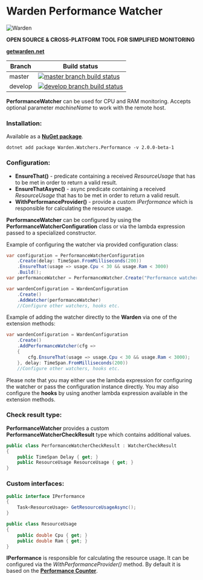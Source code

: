 # Warden Performance Watcher

![Warden](http://spetz.github.io/img/warden_logo.png)

**OPEN SOURCE & CROSS-PLATFORM TOOL FOR SIMPLIFIED MONITORING**

**[getwarden.net](http://getwarden.net)**

|Branch             |Build status                                                  
|-------------------|-----------------------------------------------------
|master             |[![master branch build status](https://api.travis-ci.org/warden-stack/Warden.Watchers.Performance.svg?branch=master)](https://travis-ci.org/warden-stack/Warden.Watchers.Performance)
|develop            |[![develop branch build status](https://api.travis-ci.org/warden-stack/Warden.Watchers.Performance.svg?branch=develop)](https://travis-ci.org/warden-stack/Warden.Watchers.Performance/branches)

**PerformanceWatcher** can be used for CPU and RAM monitoring. Accepts optional parameter *machineName* to work with the remote host.

### Installation:

Available as a **[NuGet package](https://www.nuget.org/packages/Warden.Watchers.Performance)**. 
```
dotnet add package Warden.Watchers.Performance -v 2.0.0-beta-1
```

### Configuration:

 - **EnsureThat()** - predicate containing a received *ResourceUsage* that has to be met in order to return a valid result.
 - **EnsureThatAsync()** - async predicate containing a received *ResourceUsage* that has to be met in order to return a valid result.
 - **WithPerformanceProvider()** - provide a  custom *IPerformance* which is responsible for calculating the resource usage. 

**PerformanceWatcher** can be configured by using the **PerformanceWatcherConfiguration** class or via the lambda expression passed to a specialized constructor.

Example of configuring the watcher via provided configuration class:
```csharp
var configuration = PerformanceWatcherConfiguration
    .Create(delay: TimeSpan.FromMilliseconds(200))
    .EnsureThat(usage => usage.Cpu < 30 && usage.Ram < 3000)
    .Build();
var performanceWatcher = PerformanceWatcher.Create("Performance watcher", configuration);

var wardenConfiguration = WardenConfiguration
    .Create()
    .AddWatcher(performanceWatcher)
    //Configure other watchers, hooks etc.
```

Example of adding the watcher directly to the **Warden** via one of the extension methods:
```csharp
var wardenConfiguration = WardenConfiguration
    .Create()
    .AddPerformanceWatcher(cfg =>
    {
        cfg.EnsureThat(usage => usage.Cpu < 30 && usage.Ram < 3000);
    }, delay: TimeSpan.FromMilliseconds(200))
    //Configure other watchers, hooks etc.
```

Please note that you may either use the lambda expression for configuring the watcher or pass the configuration instance directly. You may also configure the **hooks** by using another lambda expression available in the extension methods.

### Check result type:
**PerformanceWatcher** provides a custom **PerformanceWatcherCheckResult** type which contains additional values.

```csharp
public class PerformanceWatcherCheckResult : WatcherCheckResult
{
    public TimeSpan Delay { get; }
    public ResourceUsage ResourceUsage { get; }
}
```
### Custom interfaces:
```csharp
public interface IPerformance
{
    Task<ResourceUsage> GetResourceUsageAsync();
}

public class ResourceUsage
{
    public double Cpu { get; }
    public double Ram { get; }
}
```

**IPerformance** is responsible for calculating the resource usage. It can be configured via the *WithPerformanceProvider()* method. By default it is based on the **[Performance Counter](https://msdn.microsoft.com/en-us/library/system.diagnostics.performancecounter(v=vs.100).aspx)**.